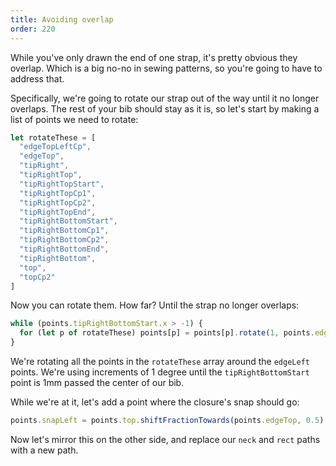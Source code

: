 ```yaml
---
title: Avoiding overlap
order: 220
---
```


While you've only drawn the end of one strap, it's pretty obvious they overlap.
Which is a big no-no in sewing patterns, so you're going to have to address that.

Specifically, we're going to rotate our strap out of the way until it no longer overlaps.
The rest of your bib should stay as it is, so let's start by making a list of points we need
to rotate:

```js
let rotateThese = [
  "edgeTopLeftCp",
  "edgeTop",
  "tipRight",
  "tipRightTop",
  "tipRightTopStart",
  "tipRightTopCp1",
  "tipRightTopCp2",
  "tipRightTopEnd",
  "tipRightBottomStart",
  "tipRightBottomCp1",
  "tipRightBottomCp2",
  "tipRightBottomEnd",
  "tipRightBottom",
  "top",
  "topCp2"
]
```

Now you can rotate them. How far? Until the strap no longer overlaps:

```js
while (points.tipRightBottomStart.x > -1) {
  for (let p of rotateThese) points[p] = points[p].rotate(1, points.edgeLeft)
}
```

We're rotating all the points in the `rotateThese` array around the `edgeLeft` points.
We're using increments of 1 degree until the `tipRightBottomStart` point is 1mm passed the center of our bib.

While we're at it, let's add a point where the closure's snap should go:

```js
points.snapLeft = points.top.shiftFractionTowards(points.edgeTop, 0.5)
```

<Example pattern="tutorial" part="step8" caption="The right part looks a bit wonky now, but we'll get to that" />

Now let's mirror this on the other side, and replace our `neck` and `rect` paths with a new path.


